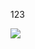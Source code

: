 <p>123</p>
<a href="https://github.com/Grass-Block">
  <img src="https://github-readme-stats.vercel.app/api/?username=Mipa1234&theme=github_dark&show_icons=true" />
</a>
